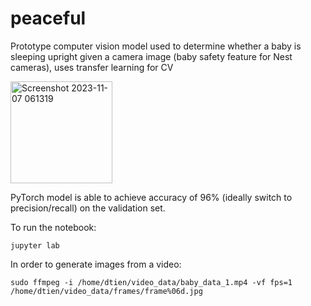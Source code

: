 # peaceful
Prototype computer vision model used to determine whether a baby is sleeping upright given a camera image (baby safety feature for Nest cameras), uses transfer learning for CV

<img width="163" alt="Screenshot 2023-11-07 061319" src="https://github.com/danieltien13/peaceful/assets/69093784/507739b4-2572-4de8-9ee1-e8d374c755f8">

PyTorch model is able to achieve accuracy of 96% (ideally switch to precision/recall) on the validation set. 

To run the notebook:

`jupyter lab`

In order to generate images from a video:

`sudo ffmpeg -i /home/dtien/video_data/baby_data_1.mp4 -vf fps=1 /home/dtien/video_data/frames/frame%06d.jpg`

